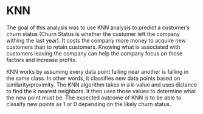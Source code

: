 # KNN
The goal of this analysis was to use KNN analysis to predict a customer’s churn status (Churn Status is whether the customer left the company withing the last year). It costs the company more money to acquire new customers than to retain customers. Knowing what is associated with customers leaving the company can help the company focus on those factors and increase profits. 

KNN works by assuming every data point failing near another is falling in the same class. In other words, it classifies new data points based on similarity/proximity. The KNN algorithm takes in a k-value and uses distance to find the k nearest neighbors. It then uses those values to determine what the new point must be. The expected outcome of KNN is to be able to classify new points as 1 or 0 depending on the likely churn status. 
